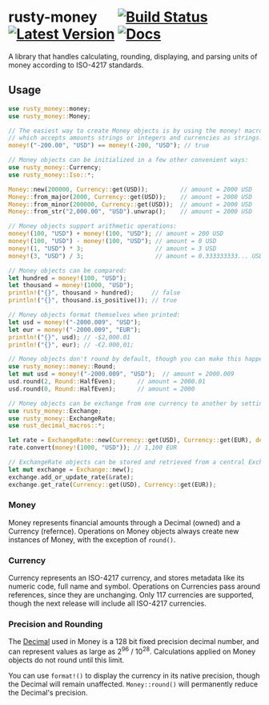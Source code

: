 # rusty-money &emsp; [![Build Status]][travis] [![Latest Version]][crates.io] [![Docs]][docs.rs]

[Build Status]: https://travis-ci.com/varunsrin/rusty_money.svg?branch=master
[travis]: https://travis-ci.com/varunsrin/rusty_money
[Latest Version]: https://img.shields.io/crates/v/rusty-money.svg
[crates.io]: https://crates.io/crates/rusty-money
[Docs]: https://docs.rs/rusty-money/badge.svg
[docs.rs]: https://docs.rs/rusty-money

A library that handles calculating, rounding, displaying, and parsing units of money according to ISO-4217 standards.

## Usage

```rust
use rusty_money::money;
use rusty_money::Money;

// The easiest way to create Money objects is by using the money! macro
// which accepts amounts strings or integers and currencies as strings:
money!("-200.00", "USD") == money!(-200, "USD"); // true

// Money objects can be initialized in a few other convenient ways:
use rusty_money::Currency;
use rusty_money::Iso::*;

Money::new(200000, Currency::get(USD));         // amount = 2000 USD
Money::from_major(2000, Currency::get(USD));    // amount = 2000 USD
Money::from_minor(200000, Currency::get(USD));  // amount = 2000 USD
Money::from_str("2,000.00", "USD").unwrap();    // amount = 2000 USD

// Money objects support arithmetic operations:
money!(100, "USD") + money!(100, "USD"); // amount = 200 USD
money!(100, "USD") - money!(100, "USD"); // amount = 0 USD
money!(1, "USD") * 3;                    // amount = 3 USD
money!(3, "USD") / 3;                    // amount = 0.333333333... USD

// Money objects can be compared:
let hundred = money!(100, "USD");
let thousand = money!(1000, "USD");
println!("{}", thousand > hundred);     // false
println!("{}", thousand.is_positive()); // true

// Money objects format themselves when printed:
let usd = money!("-2000.009", "USD");
let eur = money!("-2000.009", "EUR");
println!("{}", usd); // -$2,000.01
println!("{}", eur); // -€2.000,01;

// Money objects don't round by default, though you can make this happen manually:
use rusty_money::money::Round;
let mut usd = money!("-2000.009", "USD");  // amount = 2000.009
usd.round(2, Round::HalfEven);      // amount = 2000.01
usd.round(0, Round::HalfEven);      // amount = 2000

// Money objects can be exchange from one currency to another by setting up an ExchangeRate:
use rusty_money::Exchange;
use rusty_money::ExchangeRate;
use rust_decimal_macros::*;

let rate = ExchangeRate::new(Currency::get(USD), Currency::get(EUR), dec!(1.1)).unwrap();
rate.convert(money!(1000, "USD")); // 1,100 EUR

// ExchangeRate objects can be stored and retrieved from a central Exchange:
let mut exchange = Exchange::new();
exchange.add_or_update_rate(&rate);
exchange.get_rate(Currency::get(USD), Currency::get(EUR));
```

### Money

Money represents financial amounts through a Decimal (owned) and a Currency (refernce). Operations on Money objects 
always create new instances of Money, with the exception of `round()`.

### Currency

Currency represents an ISO-4217 currency, and stores metadata like its numeric code, full name and symbol. Operations
on Currencies pass around references, since they are unchanging. Only 117 currencies are supported, though the next
release will include all ISO-4217 currencies.

### Precision and Rounding

The [Decimal](https://github.com/paupino/rust-decimal) used in Money is a 128 bit fixed precision decimal number, and
can represent values as large as  2<sup>96</sup> / 10<sup>28</sup>. Calculations applied on Money objects do not round
until this limit.

You can use `format!()` to display the currency in its native precision, though the Decimal will remain unaffected.
`Money::round()` will permanently reduce the Decimal's precision.
